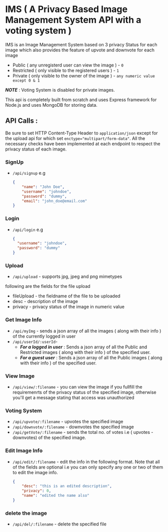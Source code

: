 # IMS ( A Privacy Based Image Management System API with a voting system )

IMS is an Image Management System based on 3 privacy Status for each image which also provides the feature of upvote and downvote for each image
* Public ( any unregisterd user can view the image ) - `0`
* Restricted ( only visible to the registered users ) - `1`
* Private ( only visible to the owner of the image ) -  `any numeric value except 0 & 1`

***NOTE*** : Voting System is disabled for private images.

This api is completely built from scratch and uses Express framework for Node.js and uses MongoDB for storing data.

## API Calls :

Be sure to set HTTP Content-Type Header to `application/json` except for the upload api for which set `enctype="multipart/form-data"`. All the necessary checks have been implemented at each endpoint to respect the privacy status of each image.

### SignUp
* `/api/signup` e.g
   
  ```json
  {
      "name": "John Doe",
      "username": "johndoe",
      "password": "dummy",
      "email": "john_doe@email.com"
  }
    ```

### Login
* `/api/login` e.g

  ```json
  {
    "username": "johndoe",
    "password": "dummy"
  }
  ```

### Upload
* `/api/upload` - supports jpg, jpeg and png mimetypes

following are the fields for the file upload
  * fileUpload - the fieldname of the file to be uploaded
  * desc - description of the image
  * privacy - privacy status of the image in numeric value

###  Get Image Info
* `/api/myImg` - sends a json array of all the images ( along with their info ) of the currently logged in user 
* `/api/userId/:userId`-
    * ***For a logged in user*** : Sends a json array of all the Public and Restricted images ( along  with their info ) of the specified user. 
    * ***For a guest user*** : Sends a json array of all the Public images ( along  with their info ) of the specified user. 

### View Image
* `/api/view/:filename` - you can view the image if you fullfill the requiremenrts of the privacy status of the specified image, otherwise you'll get a message stating that access was unauthorized

### Voting System
* `/api/upvote/:filename` - upvotes the specified image
* `/api/downvote/:filename` - downvotes the specified image
* `/api/getVote/:filename` - sends the total no. of votes i.e ( upvotes - downvotes) of the specified image.

### Edit Image Info
* `/api/edit/:filename` - edit the info in the following format. Note that all of the fields are optional i.e you can only specify any one or two of them to edit the image info.

  ```json
  {
      "desc": "this is an edited description",
      "privacy": 0,
      "name": "edited the name also"
  }
  ```
    
### delete the image
* `/api/del/:filename` - delete the specified file


